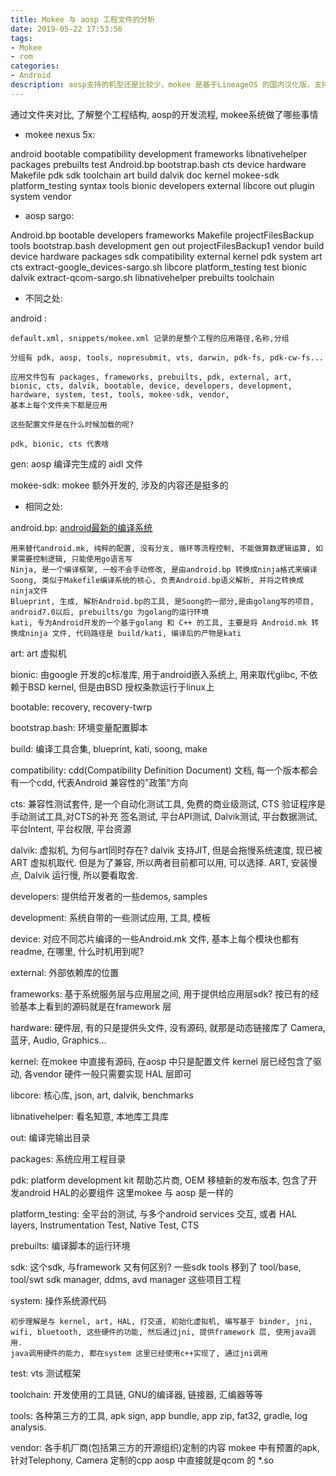 ```yaml
---
title: Mokee 与 aosp 工程文件的分析
date: 2019-05-22 17:53:56
tags: 
- Mokee
- rom
categories: 
- Android
description: aosp支持的机型还是比较少，mokee 是基于LineageOS 的国内汉化版，支持更多的机型，本文开始研究mokee, 首先还是弄清楚每个文件夹的作用。 
---
```


通过文件夹对比, 了解整个工程结构, aosp的开发流程, mokee系统做了哪些事情

- mokee nexus 5x:

android     bootable        compatibility  development  frameworks  libnativehelper  packages          prebuilts  test
Android.bp  bootstrap.bash  cts            device       hardware    Makefile         pdk               sdk        toolchain
art         build           dalvik         doc          kernel      mokee-sdk        platform_testing  syntax     tools
bionic                      developers     external     libcore     out              plugin            system     vendor

- aosp sargo:

Android.bp   bootable        developers                       frameworks       Makefile          projectFilesBackup   tools
             bootstrap.bash  development                      gen              out               projectFilesBackup1  vendor
             build           device                           hardware         packages          sdk
             compatibility   external                         kernel           pdk               system
art          cts             extract-google_devices-sargo.sh  libcore          platform_testing  test
bionic       dalvik          extract-qcom-sargo.sh            libnativehelper  prebuilts         toolchain

- 不同之处:

android :

    default.xml, snippets/mokee.xml 记录的是整个工程的应用路径,名称,分组

    分组有 pdk, aosp, tools, nopresubmit, vts, darwin, pdk-fs, pdk-cw-fs...  

    应用文件包有 packages, frameworks, prebuilts, pdk, external, art, bionic, cts, dalvik, bootable, device, developers, development, hardware, system, test, tools, mokee-sdk, vendor, 
    基本上每个文件夹下都是应用

    这些配置文件是在什么时候加载的呢? 

    pdk, bionic, cts 代表啥

gen:
    aosp 编译完生成的 aidl 文件

mokee-sdk:
    mokee 额外开发的, 涉及的内容还是挺多的 

- 相同之处:

android.bp:
    [android最新的编译系统](http://gityuan.com/2018/06/02/android-bp/)

    用来替代android.mk, 纯粹的配置, 没有分支, 循环等流程控制, 不能做算数逻辑运算, 如果需要控制逻辑, 只能使用go语言写
    Ninja, 是一个编译框架, 一般不会手动修改, 是由android.bp 转换成ninja格式来编译
    Soong, 类似于Makefile编译系统的核心, 负责Android.bp语义解析, 并将之转换成ninja文件
    Blueprint, 生成, 解析Android.bp的工具, 是Soong的一部分,是由golang写的项目, android7.0以后, prebuilts/go 为golang的运行环境
    kati, 专为Android开发的一个基于golang 和 C++ 的工具, 主要是将 Android.mk 转换成ninja 文件, 代码路径是 build/kati, 编译后的产物是kati

art:
    art 虚拟机

bionic: 
    由google 开发的c标准库, 用于android嵌入系统上, 用来取代glibc, 不依赖于BSD kernel, 但是由BSD 授权条款运行于linux上

bootable: 
    recovery, recovery-twrp

bootstrap.bash:
    环境变量配置脚本

build: 
    编译工具合集, blueprint, kati, soong, make

compatibility: 
    cdd(Compatibility Definition Document) 文档, 每一个版本都会有一个cdd, 代表Android 兼容性的"政策"方向

cts: 
    兼容性测试套件, 是一个自动化测试工具, 免费的商业级测试, CTS 验证程序是手动测试工具,对CTS的补充
    签名测试, 平台API测试, Dalvik测试, 平台数据测试, 平台Intent, 平台权限, 平台资源

dalvik: 
    虚拟机, 为何与art同时存在? dalvik 支持JIT, 但是会拖慢系统速度, 现已被 ART 虚拟机取代. 但是为了兼容, 所以两者目前都可以用, 可以选择. ART, 安装慢点, Dalvik 运行慢, 所以要看取舍. 

developers: 
    提供给开发者的一些demos, samples

development: 
    系统自带的一些测试应用, 工具, 模板

device: 
    对应不同芯片编译的一些Android.mk 文件, 基本上每个模块也都有readme, 在哪里, 什么时机用到呢?

external: 
    外部依赖库的位置

frameworks: 
    基于系统服务层与应用层之间, 用于提供给应用层sdk? 按已有的经验基本上看到的源码就是在framework 层

hardware: 
    硬件层, 有的只是提供头文件, 没有源码, 就那是动态链接库了
    Camera, 蓝牙, Audio, Graphics... 

kernel: 
    在mokee 中直接有源码, 在aosp 中只是配置文件 
    kernel 层已经包含了驱动, 各vendor 硬件一般只需要实现 HAL 层即可

libcore: 
    核心库, json, art, dalvik, benchmarks

libnativehelper: 
    看名知意, 本地库工具库

out: 
    编译完输出目录

packages: 
    系统应用工程目录

pdk: 
    platform development kit
    帮助芯片商, OEM 移植新的发布版本, 包含了开发android HAL的必要组件
    这里mokee 与 aosp 是一样的

platform_testing: 
    全平台的测试, 与多个android services 交互, 或者 HAL layers, Instrumentation Test, Native Test, CTS

prebuilts: 
    编译脚本的运行环境

sdk: 
    这个sdk, 与framework 又有何区别?
    一些sdk tools 移到了 tool/base, tool/swt
    sdk manager, ddms, avd manager 这些项目工程

system: 
    操作系统源代码

    初步理解是与 kernel, art, HAL, 打交道, 初始化虚拟机, 编写基于 binder, jni, wifi, bluetooth, 这些硬件的功能, 然后通过jni, 提供framework 层, 使用java调用.
    java调用硬件的能力, 都在system 这里已经使用c++实现了, 通过jni调用

test: 
    vts 测试框架

toolchain: 
    开发使用的工具链, GNU的编译器, 链接器, 汇编器等等 

tools: 
    各种第三方的工具, apk sign, app bundle, app zip, fat32, gradle, log analysis.

vendor:
    各手机厂商(包括第三方的开源组织)定制的内容
    mokee 中有预置的apk, 针对Telephony, Camera 定制的cpp
    aosp 中直接就是qcom 的 *.so
